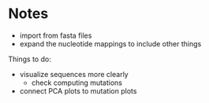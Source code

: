 # Notes

- import from fasta files
- expand the nucleotide mappings to include other things

Things to do:
- visualize sequences more clearly
  - check computing mutations
- connect PCA plots to mutation plots